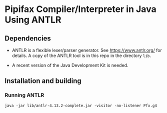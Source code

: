 # Pipifax Compiler/Interpreter in Java Using ANTLR

## Dependencies

- ANTLR is a flexible lexer/parser generator. See https://www.antlr.org/ for details. A copy of the ANTLR tool is in this repo in the directory `lib`.

- A recent version of the Java Development Kit is needed.

## Installation and building

### Running ANTLR

`java -jar lib/antlr-4.13.2-complete.jar -visitor -no-listener Pfx.g4`

